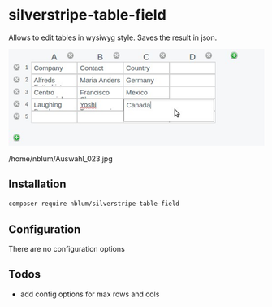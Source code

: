 # silverstripe-table-field

Allows to edit tables in wysiwyg style. Saves the result in json.

![screenshot](assets/screen1.jpg)


/home/nblum/Auswahl_023.jpg
## Installation

```sh
composer require nblum/silverstripe-table-field
```

## Configuration
There are no configuration options


## Todos

- add config options for max rows and cols
